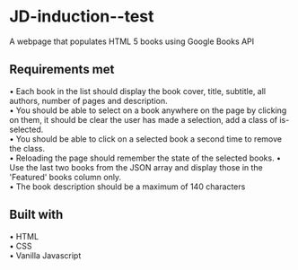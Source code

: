 # JD-induction--test

  A webpage that populates HTML 5 books using Google Books API 
  
  
 ## Requirements met
  
• Each book in the list should display the book cover, title, subtitle, all authors, number of pages and description.</br>
• You should be able to select on a book anywhere on the page by clicking on them, it should be clear the user has made a selection, add a class of is-selected.</br>
• You should be able to click on a selected book a second time to remove the class.</br>
• Reloading the page should remember the state of the selected books.
• Use the last two books from the JSON array and display those in the 'Featured' books column only.</br>
• The book description should be a maximum of 140 characters</br>
  
##  Built with
 
• HTML</br>
• CSS</br>
• Vanilla Javascript
 
